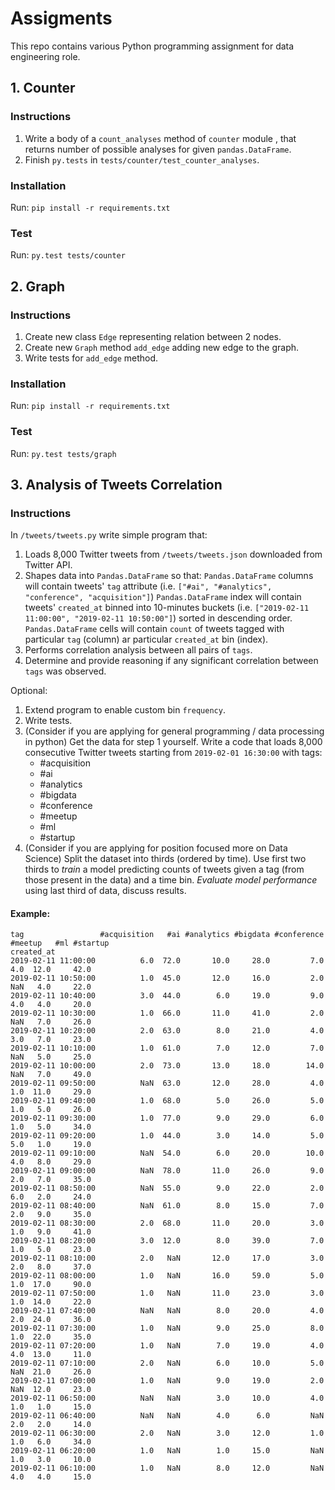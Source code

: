 # Assigments

This repo contains various Python programming assignment for data engineering role.

## 1. Counter

### Instructions

1. Write a body of a `count_analyses` method of `counter` module , that returns number of possible analyses for given `pandas.DataFrame`. 
2. Finish `py.tests` in `tests/counter/test_counter_analyses`.

### Installation

Run: `pip install -r requirements.txt`

### Test

Run: `py.test tests/counter`


## 2. Graph

### Instructions

1. Create new class `Edge` representing relation between 2 nodes.
2. Create new `Graph` method `add_edge` adding new edge to the graph.
3. Write tests for `add_edge` method.

### Installation

Run: `pip install -r requirements.txt`

### Test

Run: `py.test tests/graph`


## 3. Analysis of Tweets Correlation

### Instructions

In `/tweets/tweets.py` write simple program that:

1. Loads 8,000 Twitter tweets from `/tweets/tweets.json` downloaded from Twitter API.
2. Shapes data into `Pandas.DataFrame` so that:
`Pandas.DataFrame` columns will contain  tweets' `tag` attribute (i.e. `["#ai", "#analytics", "conference", "acquisition"]`)
`Pandas.DataFrame` index will contain tweets' `created_at` binned into 10-minutes buckets (i.e. `["2019-02-11 11:00:00", "2019-02-11 10:50:00"]`) sorted in descending order.
`Pandas.DataFrame` cells will contain `count` of tweets tagged with particular `tag` (column) ar particular `created_at` bin (index).
3. Performs correlation analysis between all pairs of `tags`.
4. Determine and provide reasoning if any significant correlation between `tags` was observed.


Optional:

1. Extend program to enable custom bin `frequency`. 
2. Write tests.
3. (Consider if you are applying for general programming / data processing in python)
   Get the data for step 1 yourself. Write a code that loads 8,000 consecutive Twitter
   tweets starting from `2019-02-01 16:30:00` with tags:
    - #acquisition
    - #ai
    - #analytics 
    - #bigdata
    - #conference
    - #meetup
    - #ml
    - #startup
4. (Consider if you are applying for position focused more on Data Science)
   Split the dataset into thirds (ordered by time). Use first two thirds to _train_ a model
   predicting counts of tweets given a tag (from those present in the data) and a time bin.
   _Evaluate model performance_ using last third of data, discuss results.

#### Example:

```
tag                 #acquisition   #ai #analytics #bigdata #conference #meetup   #ml #startup
created_at
2019-02-11 11:00:00          6.0  72.0       10.0     28.0         7.0     4.0  12.0     42.0
2019-02-11 10:50:00          1.0  45.0       12.0     16.0         2.0     NaN   4.0     22.0
2019-02-11 10:40:00          3.0  44.0        6.0     19.0         9.0     4.0   4.0     20.0
2019-02-11 10:30:00          1.0  66.0       11.0     41.0         2.0     NaN   7.0     26.0
2019-02-11 10:20:00          2.0  63.0        8.0     21.0         4.0     3.0   7.0     23.0
2019-02-11 10:10:00          1.0  61.0        7.0     12.0         7.0     NaN   5.0     25.0
2019-02-11 10:00:00          2.0  73.0       13.0     18.0        14.0     NaN   7.0     49.0
2019-02-11 09:50:00          NaN  63.0       12.0     28.0         4.0     1.0  11.0     29.0
2019-02-11 09:40:00          1.0  68.0        5.0     26.0         5.0     1.0   5.0     26.0
2019-02-11 09:30:00          1.0  77.0        9.0     29.0         6.0     1.0   5.0     34.0
2019-02-11 09:20:00          1.0  44.0        3.0     14.0         5.0     5.0   1.0     19.0
2019-02-11 09:10:00          NaN  54.0        6.0     20.0        10.0     4.0   8.0     29.0
2019-02-11 09:00:00          NaN  78.0       11.0     26.0         9.0     2.0   7.0     35.0
2019-02-11 08:50:00          NaN  55.0        9.0     22.0         2.0     6.0   2.0     24.0
2019-02-11 08:40:00          NaN  61.0        8.0     15.0         7.0     2.0   9.0     35.0
2019-02-11 08:30:00          2.0  68.0       11.0     20.0         3.0     1.0   9.0     41.0
2019-02-11 08:20:00          3.0  12.0        8.0     39.0         7.0     1.0   5.0     23.0
2019-02-11 08:10:00          2.0   NaN       12.0     17.0         3.0     2.0   8.0     37.0
2019-02-11 08:00:00          1.0   NaN       16.0     59.0         5.0     1.0  17.0     90.0
2019-02-11 07:50:00          1.0   NaN       11.0     23.0         3.0     1.0  14.0     22.0
2019-02-11 07:40:00          NaN   NaN        8.0     20.0         4.0     2.0  24.0     36.0
2019-02-11 07:30:00          1.0   NaN        9.0     25.0         8.0     1.0  22.0     35.0
2019-02-11 07:20:00          1.0   NaN        7.0     19.0         4.0     4.0  13.0     11.0
2019-02-11 07:10:00          2.0   NaN        6.0     10.0         5.0     NaN  21.0     26.0
2019-02-11 07:00:00          1.0   NaN        9.0     19.0         2.0     NaN  12.0     23.0
2019-02-11 06:50:00          NaN   NaN        3.0     10.0         4.0     1.0   1.0     15.0
2019-02-11 06:40:00          NaN   NaN        4.0      6.0         NaN     2.0   2.0     14.0
2019-02-11 06:30:00          2.0   NaN        3.0     12.0         1.0     1.0   6.0     34.0
2019-02-11 06:20:00          1.0   NaN        1.0     15.0         NaN     1.0   3.0     10.0
2019-02-11 06:10:00          1.0   NaN        8.0     12.0         NaN     4.0   4.0     15.0
```


